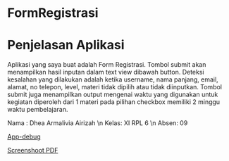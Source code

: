 # FormRegistrasi

# Penjelasan Aplikasi
Aplikasi yang saya buat adalah Form Registrasi.
Tombol submit akan menampilkan hasil inputan dalam text view dibawah button.
Deteksi kesalahan yang dilakukan adalah ketika username, nama panjang, email, alamat,
no telepon, level, materi tidak dipilih atau tidak diinputkan.
Tombol submit juga menampilkan output mengenai waktu yang digunakan untuk kegiatan
diperoleh dari 1 materi pada pilihan checkbox memiliki 2 minggu waktu pembelajaran.

Nama : Dhea Armalivia Airizah \n
Kelas: XI RPL 6 \n
Absen: 09

[App-debug](https://drive.google.com/file/d/0B7wLEbOCYIMzWXdTUV9LbWUya2s/view?usp=sharing)

[Screenshoot PDF](https://drive.google.com/file/d/0B7wLEbOCYIMzQUxVYVF0U3hMZ0k/view?usp=sharing)
